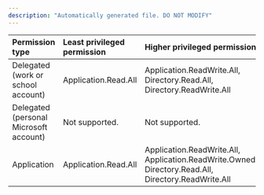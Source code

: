 ```yaml
---
description: "Automatically generated file. DO NOT MODIFY"
---
```


|Permission type|Least privileged permission|Higher privileged permissions|
|:---|:---|:---|
|Delegated (work or school account)|Application.Read.All|Application.ReadWrite.All, Directory.Read.All, Directory.ReadWrite.All|
|Delegated (personal Microsoft account)|Not supported.|Not supported.|
|Application|Application.Read.All|Application.ReadWrite.All, Application.ReadWrite.OwnedBy, Directory.Read.All, Directory.ReadWrite.All|

